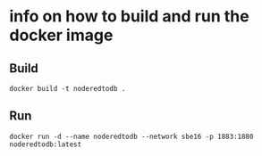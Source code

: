 # info on how to build and run the docker image

## Build

    docker build -t noderedtodb .

## Run

    docker run -d --name noderedtodb --network sbe16 -p 1883:1880 noderedtodb:latest 